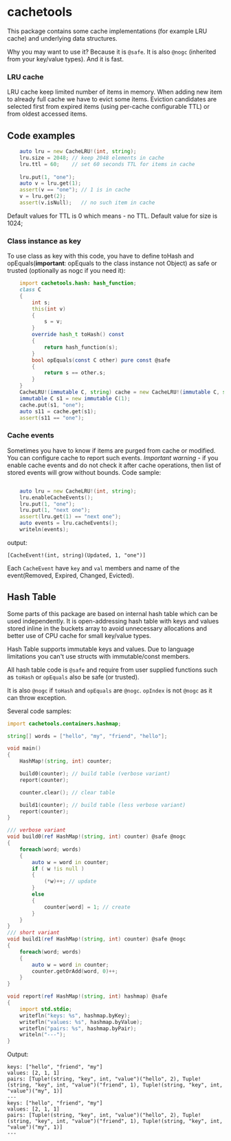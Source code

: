 # cachetools #

This package contains some cache implementations (for example LRU cache) and underlying data structures.

Why you may want to use it? Because it is `@safe`. It is also `@nogc` (inherited from your key/value types).
And it is fast.

### LRU cache ###

LRU cache keep limited number of items in memory. When adding new item to already full cache we have to evict some items.
Eviction candidates are selected first from expired items (using per-cache configurable TTL) or from oldest accessed items.

## Code examples ##

```d
    auto lru = new CacheLRU!(int, string);
    lru.size = 2048; // keep 2048 elements in cache
    lru.ttl = 60;    // set 60 seconds TTL for items in cache
    
    lru.put(1, "one");
    auto v = lru.get(1);
    assert(v == "one"); // 1 is in cache
    v = lru.get(2);
    assert(v.isNull);   // no such item in cache

```

Default values for TTL is 0 which means - no TTL. Default value for size is 1024;

### Class instance as key ###

To use class as key with this code, you have to define toHash and opEquals(**important**: opEquals to the class instance not Object) as safe or trusted (optionally as nogc if
you need it):

```d
    import cachetools.hash: hash_function;
    class C
    {
        int s;
        this(int v)
        {
            s = v;
        }
        override hash_t toHash() const
        {
            return hash_function(s);
        }
        bool opEquals(const C other) pure const @safe
        {
            return s == other.s;
        }
    }
    CacheLRU!(immutable C, string) cache = new CacheLRU!(immutable C, string);
    immutable C s1 = new immutable C(1);
    cache.put(s1, "one");
    auto s11 = cache.get(s1);
    assert(s11 == "one");

```

### Cache events ###

Sometimes you have to know if items are purged from cache or modified. You can configure cache to report such events.
*Important warning* - if you enable cache events and do not check it after cache operations, then list of stored events will
grow without bounds. Code sample:
```d

    auto lru = new CacheLRU!(int, string);
    lru.enableCacheEvents();
    lru.put(1, "one");
    lru.put(1, "next one");
    assert(lru.get(1) == "next one");
    auto events = lru.cacheEvents();
    writeln(events);

```
output:
```
[CacheEvent!(int, string)(Updated, 1, "one")]
```
Each `CacheEvent` have `key` and `val` members and name of the event(Removed, Expired, Changed, Evicted).

## Hash Table ##

Some parts of this package are based on internal hash table which can be used independently. It is open-addressing
hash table with keys and values stored inline in the buckets array to avoid unnecessary allocations and better use 
of CPU cache for small key/value types.

Hash Table supports immutable keys and values. Due to language limitations you can't use structs with immutable/const
members.

All hash table code is `@safe` and require from user supplied functions such as `toHash` or `opEquals` also be safe (or trusted).

It is also `@nogc` if `toHash` and `opEquals` are `@nogc`. `opIndex` is not `@nogc` as it can throw exception.

Several code samples:

```d
import cachetools.containers.hashmap;

string[] words = ["hello", "my", "friend", "hello"];

void main()
{
    HashMap!(string, int) counter;

    build0(counter); // build table (verbose variant)
    report(counter);

    counter.clear(); // clear table

    build1(counter); // build table (less verbose variant)
    report(counter);
}

/// verbose variant
void build0(ref HashMap!(string, int) counter) @safe @nogc
{
    foreach(word; words)
    {
        auto w = word in counter;
        if ( w !is null )
        {
            (*w)++; // update
        }
        else
        {
            counter[word] = 1; // create
        }
    }
}
/// short variant
void build1(ref HashMap!(string, int) counter) @safe @nogc
{
    foreach(word; words)
    {
        auto w = word in counter;
        counter.getOrAdd(word, 0)++;
    }
}

void report(ref HashMap!(string, int) hashmap) @safe
{
    import std.stdio;
    writefln("keys: %s", hashmap.byKey);
    writefln("values: %s", hashmap.byValue);
    writefln("pairs: %s", hashmap.byPair);
    writeln("---");
}
```
Output:
```
keys: ["hello", "friend", "my"]
values: [2, 1, 1]
pairs: [Tuple!(string, "key", int, "value")("hello", 2), Tuple!(string, "key", int, "value")("friend", 1), Tuple!(string, "key", int, "value")("my", 1)]
---
keys: ["hello", "friend", "my"]
values: [2, 1, 1]
pairs: [Tuple!(string, "key", int, "value")("hello", 2), Tuple!(string, "key", int, "value")("friend", 1), Tuple!(string, "key", int, "value")("my", 1)]
---
```